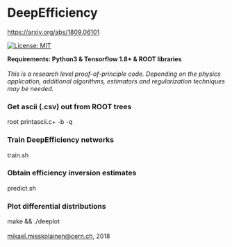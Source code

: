 # DeepEfficiency
https://arxiv.org/abs/1809.06101

[![License: MIT](https://img.shields.io/badge/License-MIT-yellow.svg)](https://opensource.org/licenses/MIT)

**Requirements: Python3 & Tensorflow 1.8+ & ROOT libraries**
</br>
</br>
*This is a research level proof-of-principle code. Depending on the physics application, additional algorithms, estimators and regularization techniques may be needed.*
</br>

### Get ascii (.csv) out from ROOT trees
root printascii.c+ -b -q

### Train DeepEfficiency networks
train.sh

### Obtain efficiency inversion estimates
predict.sh

### Plot differential distributions
make && ./deeplot
</br>
</br>
mikael.mieskolainen@cern.ch, 2018
